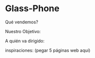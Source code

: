 # Glass-Phone

Qué vendemos?

Nuestro Objetivo:

A quién va dirigido:

inspiraciones: (pegar 5 páginas web aquí)
